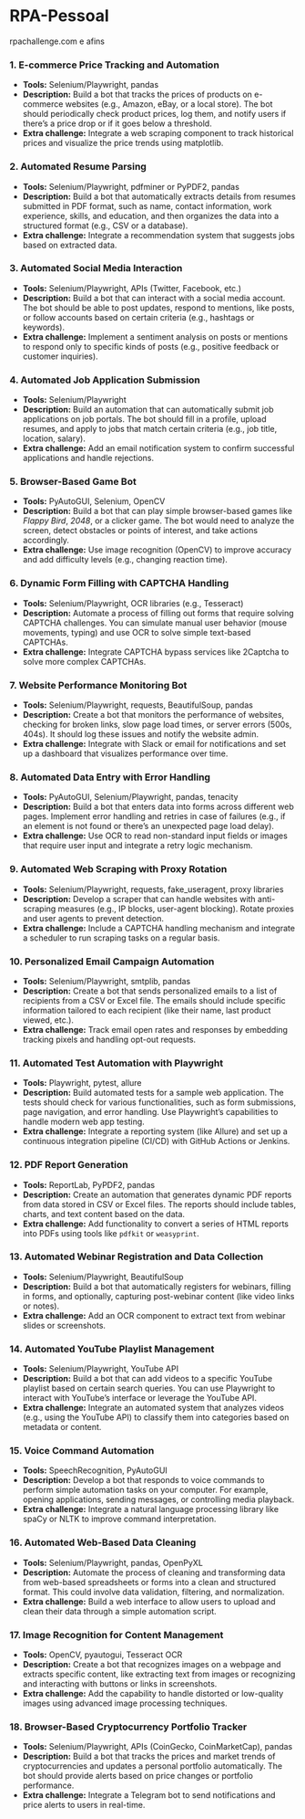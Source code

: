 # RPA-Pessoal
rpachallenge.com e afins

### 1. **E-commerce Price Tracking and Automation**

* **Tools:** Selenium/Playwright, pandas
* **Description:** Build a bot that tracks the prices of products on e-commerce websites (e.g., Amazon, eBay, or a local store). The bot should periodically check product prices, log them, and notify users if there’s a price drop or if it goes below a threshold.
* **Extra challenge:** Integrate a web scraping component to track historical prices and visualize the price trends using matplotlib.

### 2. **Automated Resume Parsing**

* **Tools:** Selenium/Playwright, pdfminer or PyPDF2, pandas
* **Description:** Build a bot that automatically extracts details from resumes submitted in PDF format, such as name, contact information, work experience, skills, and education, and then organizes the data into a structured format (e.g., CSV or a database).
* **Extra challenge:** Integrate a recommendation system that suggests jobs based on extracted data.

### 3. **Automated Social Media Interaction**

* **Tools:** Selenium/Playwright, APIs (Twitter, Facebook, etc.)
* **Description:** Build a bot that can interact with a social media account. The bot should be able to post updates, respond to mentions, like posts, or follow accounts based on certain criteria (e.g., hashtags or keywords).
* **Extra challenge:** Implement a sentiment analysis on posts or mentions to respond only to specific kinds of posts (e.g., positive feedback or customer inquiries).

### 4. **Automated Job Application Submission**

* **Tools:** Selenium/Playwright
* **Description:** Build an automation that can automatically submit job applications on job portals. The bot should fill in a profile, upload resumes, and apply to jobs that match certain criteria (e.g., job title, location, salary).
* **Extra challenge:** Add an email notification system to confirm successful applications and handle rejections.

### 5. **Browser-Based Game Bot**

* **Tools:** PyAutoGUI, Selenium, OpenCV
* **Description:** Build a bot that can play simple browser-based games like *Flappy Bird*, *2048*, or a clicker game. The bot would need to analyze the screen, detect obstacles or points of interest, and take actions accordingly.
* **Extra challenge:** Use image recognition (OpenCV) to improve accuracy and add difficulty levels (e.g., changing reaction time).

### 6. **Dynamic Form Filling with CAPTCHA Handling**

* **Tools:** Selenium/Playwright, OCR libraries (e.g., Tesseract)
* **Description:** Automate a process of filling out forms that require solving CAPTCHA challenges. You can simulate manual user behavior (mouse movements, typing) and use OCR to solve simple text-based CAPTCHAs.
* **Extra challenge:** Integrate CAPTCHA bypass services like 2Captcha to solve more complex CAPTCHAs.

### 7. **Website Performance Monitoring Bot**

* **Tools:** Selenium/Playwright, requests, BeautifulSoup, pandas
* **Description:** Create a bot that monitors the performance of websites, checking for broken links, slow page load times, or server errors (500s, 404s). It should log these issues and notify the website admin.
* **Extra challenge:** Integrate with Slack or email for notifications and set up a dashboard that visualizes performance over time.

### 8. **Automated Data Entry with Error Handling**

* **Tools:** PyAutoGUI, Selenium/Playwright, pandas, tenacity
* **Description:** Build a bot that enters data into forms across different web pages. Implement error handling and retries in case of failures (e.g., if an element is not found or there’s an unexpected page load delay).
* **Extra challenge:** Use OCR to read non-standard input fields or images that require user input and integrate a retry logic mechanism.

### 9. **Automated Web Scraping with Proxy Rotation**

* **Tools:** Selenium/Playwright, requests, fake\_useragent, proxy libraries
* **Description:** Develop a scraper that can handle websites with anti-scraping measures (e.g., IP blocks, user-agent blocking). Rotate proxies and user agents to prevent detection.
* **Extra challenge:** Include a CAPTCHA handling mechanism and integrate a scheduler to run scraping tasks on a regular basis.

### 10. **Personalized Email Campaign Automation**

* **Tools:** Selenium/Playwright, smtplib, pandas
* **Description:** Create a bot that sends personalized emails to a list of recipients from a CSV or Excel file. The emails should include specific information tailored to each recipient (like their name, last product viewed, etc.).
* **Extra challenge:** Track email open rates and responses by embedding tracking pixels and handling opt-out requests.

### 11. **Automated Test Automation with Playwright**

* **Tools:** Playwright, pytest, allure
* **Description:** Build automated tests for a sample web application. The tests should check for various functionalities, such as form submissions, page navigation, and error handling. Use Playwright’s capabilities to handle modern web app testing.
* **Extra challenge:** Integrate a reporting system (like Allure) and set up a continuous integration pipeline (CI/CD) with GitHub Actions or Jenkins.

### 12. **PDF Report Generation**

* **Tools:** ReportLab, PyPDF2, pandas
* **Description:** Create an automation that generates dynamic PDF reports from data stored in CSV or Excel files. The reports should include tables, charts, and text content based on the data.
* **Extra challenge:** Add functionality to convert a series of HTML reports into PDFs using tools like `pdfkit` or `weasyprint`.

### 13. **Automated Webinar Registration and Data Collection**

* **Tools:** Selenium/Playwright, BeautifulSoup
* **Description:** Build a bot that automatically registers for webinars, filling in forms, and optionally, capturing post-webinar content (like video links or notes).
* **Extra challenge:** Add an OCR component to extract text from webinar slides or screenshots.

### 14. **Automated YouTube Playlist Management**

* **Tools:** Selenium/Playwright, YouTube API
* **Description:** Build a bot that can add videos to a specific YouTube playlist based on certain search queries. You can use Playwright to interact with YouTube’s interface or leverage the YouTube API.
* **Extra challenge:** Integrate an automated system that analyzes videos (e.g., using the YouTube API) to classify them into categories based on metadata or content.

### 15. **Voice Command Automation**

* **Tools:** SpeechRecognition, PyAutoGUI
* **Description:** Develop a bot that responds to voice commands to perform simple automation tasks on your computer. For example, opening applications, sending messages, or controlling media playback.
* **Extra challenge:** Integrate a natural language processing library like spaCy or NLTK to improve command interpretation.

### 16. **Automated Web-Based Data Cleaning**

* **Tools:** Selenium/Playwright, pandas, OpenPyXL
* **Description:** Automate the process of cleaning and transforming data from web-based spreadsheets or forms into a clean and structured format. This could involve data validation, filtering, and normalization.
* **Extra challenge:** Build a web interface to allow users to upload and clean their data through a simple automation script.

### 17. **Image Recognition for Content Management**

* **Tools:** OpenCV, pyautogui, Tesseract OCR
* **Description:** Create a bot that recognizes images on a webpage and extracts specific content, like extracting text from images or recognizing and interacting with buttons or links in screenshots.
* **Extra challenge:** Add the capability to handle distorted or low-quality images using advanced image processing techniques.

### 18. **Browser-Based Cryptocurrency Portfolio Tracker**

* **Tools:** Selenium/Playwright, APIs (CoinGecko, CoinMarketCap), pandas
* **Description:** Build a bot that tracks the prices and market trends of cryptocurrencies and updates a personal portfolio automatically. The bot should provide alerts based on price changes or portfolio performance.
* **Extra challenge:** Integrate a Telegram bot to send notifications and price alerts to users in real-time.
